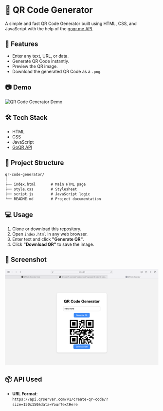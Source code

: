 # 🔳 QR Code Generator

A simple and fast QR Code Generator built using HTML, CSS, and JavaScript with the help of the [goqr.me API](https://goqr.me/api/).

## 🚀 Features

- Enter any text, URL, or data.
- Generate QR Code instantly.
- Preview the QR image.
- Download the generated QR Code as a `.png`.

## 📷 Demo

![QR Code Generator Demo](https://api.qrserver.com/v1/create-qr-code/?size=150x150&data=HelloWorld)

## 🛠️ Tech Stack

- HTML
- CSS
- JavaScript
- [GoQR API](https://api.qrserver.com/v1/create-qr-code/)

## 📁 Project Structure

```
qr-code-generator/
│
├── index.html       # Main HTML page
├── style.css        # Stylesheet
├── script.js        # JavaScript logic
└── README.md        # Project documentation
```

## 💻 Usage

1. Clone or download this repository.
2. Open `index.html` in any web browser.
3. Enter text and click **"Generate QR"**.
4. Click **"Download QR"** to save the image.

## 📸 Screenshot

![Screenshot](./screenshot.png)

## 📦 API Used

- **URL Format**:  
  `https://api.qrserver.com/v1/create-qr-code/?size=150x150&data=YourTextHere`
